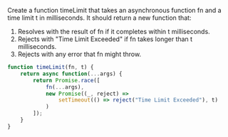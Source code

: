 Create a function timeLimit that takes an asynchronous function fn and a time limit t in milliseconds. It should return a new function that:
1. Resolves with the result of fn if it completes within t milliseconds.
2. Rejects with "Time Limit Exceeded" if fn takes longer than t milliseconds.
3. Rejects with any error that fn might throw.

```javascript
function timeLimit(fn, t) {
    return async function(...args) {
        return Promise.race([
            fn(...args),
            new Promise((_, reject) => 
                setTimeout(() => reject("Time Limit Exceeded"), t)
            )
        ]);
    }
}
```